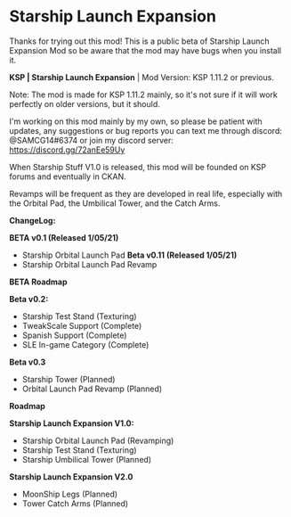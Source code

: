 # Starship Launch Expansion
Thanks for trying out this mod! This is a public beta of Starship Launch Expansion Mod so be aware that the mod may have bugs when you install it.

**KSP | Starship Launch Expansion** | Mod Version: KSP 1.11.2 or previous. 

Note: The mod is made for KSP 1.11.2 mainly, so it's not sure if it will work perfectly on older versions, but it should.

I'm working on this mod mainly by my own, so please be patient with updates, any suggestions or bug reports you can text me through discord: @SAMCG14#6374 or join my discord server: https://discord.gg/72anEe59Uy

When Starship Stuff V1.0 is released, this mod will be founded on KSP forums and eventually in CKAN.

Revamps will be frequent as they are developed in real life, especially with the Orbital Pad, the Umbilical Tower, and the Catch Arms.

**ChangeLog:**

**BETA v0.1 (Released 1/05/21)**
-	Starship Orbital Launch Pad
**Beta v0.11 (Released 1/05/21)**
-	Starship Orbital Launch Pad Revamp


**BETA Roadmap**

**Beta v0.2:**
-	Starship Test Stand (Texturing)
- TweakScale Support (Complete)
-	Spanish Support (Complete)
- SLE In-game Category (Complete)

**Beta v0.3**
-	Starship Tower (Planned)
- Orbital Launch Pad Revamp (Planned)

**Roadmap**

**Starship Launch Expansion V1.0:**
- Starship Orbital Launch Pad (Revamping)
-	Starship Test Stand (Texturing)
-	Starship Umbilical Tower (Planned)

**Starship Launch Expansion V2.0**
-	MoonShip Legs (Planned)
-	Tower Catch Arms (Planned)
